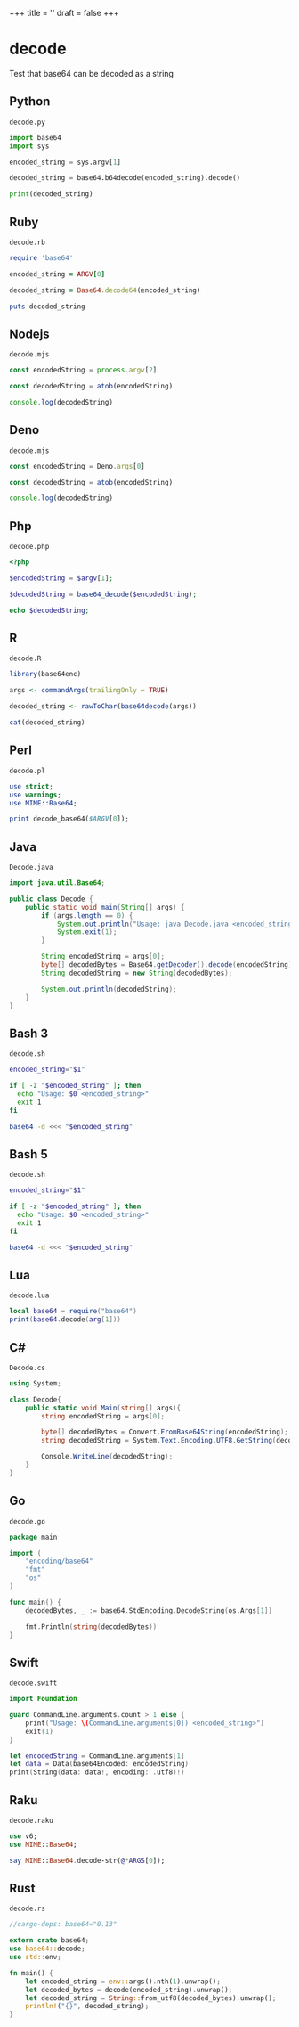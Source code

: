+++
title = ''
draft = false
+++

# decode

Test that base64 can be decoded as a string

## Python

`decode.py`

```python
import base64
import sys

encoded_string = sys.argv[1]

decoded_string = base64.b64decode(encoded_string).decode()

print(decoded_string)
```

## Ruby

`decode.rb`

```ruby
require 'base64'

encoded_string = ARGV[0]

decoded_string = Base64.decode64(encoded_string)

puts decoded_string
```

## Nodejs

`decode.mjs`

```javascript
const encodedString = process.argv[2]

const decodedString = atob(encodedString)

console.log(decodedString)
```

## Deno

`decode.mjs`

```javascript
const encodedString = Deno.args[0]

const decodedString = atob(encodedString)

console.log(decodedString)
```

## Php

`decode.php`

```php
<?php

$encodedString = $argv[1];

$decodedString = base64_decode($encodedString);

echo $decodedString;
```

## R

`decode.R`

```r
library(base64enc)

args <- commandArgs(trailingOnly = TRUE)

decoded_string <- rawToChar(base64decode(args))

cat(decoded_string)
```

## Perl

`decode.pl`

```perl
use strict;
use warnings;
use MIME::Base64;

print decode_base64($ARGV[0]);
```

## Java

`Decode.java`

```java
import java.util.Base64;

public class Decode {
    public static void main(String[] args) {
        if (args.length == 0) {
            System.out.println("Usage: java Decode.java <encoded_string>");
            System.exit(1);
        }

        String encodedString = args[0];
        byte[] decodedBytes = Base64.getDecoder().decode(encodedString);
        String decodedString = new String(decodedBytes);

        System.out.println(decodedString);
    }
}
```

## Bash 3

`decode.sh`

```bash
encoded_string="$1"

if [ -z "$encoded_string" ]; then
  echo "Usage: $0 <encoded_string>"
  exit 1
fi

base64 -d <<< "$encoded_string"
```

## Bash 5

`decode.sh`

```bash
encoded_string="$1"

if [ -z "$encoded_string" ]; then
  echo "Usage: $0 <encoded_string>"
  exit 1
fi

base64 -d <<< "$encoded_string"
```

## Lua

`decode.lua`

```lua
local base64 = require("base64")
print(base64.decode(arg[1]))
```

## C#

`Decode.cs`

```csharp
using System;

class Decode{
    public static void Main(string[] args){
        string encodedString = args[0];

        byte[] decodedBytes = Convert.FromBase64String(encodedString);
        string decodedString = System.Text.Encoding.UTF8.GetString(decodedBytes);

        Console.WriteLine(decodedString);
    }
}
```

## Go

`decode.go`

```go
package main

import (
	"encoding/base64"
	"fmt"
	"os"
)

func main() {
	decodedBytes, _ := base64.StdEncoding.DecodeString(os.Args[1])

	fmt.Println(string(decodedBytes))
}
```

## Swift

`decode.swift`

```swift
import Foundation

guard CommandLine.arguments.count > 1 else {
    print("Usage: \(CommandLine.arguments[0]) <encoded_string>")
    exit(1)
}

let encodedString = CommandLine.arguments[1]
let data = Data(base64Encoded: encodedString)
print(String(data: data!, encoding: .utf8)!)
```

## Raku

`decode.raku`

```raku
use v6;
use MIME::Base64;

say MIME::Base64.decode-str(@*ARGS[0]);
```

## Rust

`decode.rs`

```rust
//cargo-deps: base64="0.13"

extern crate base64;
use base64::decode;
use std::env;

fn main() {
    let encoded_string = env::args().nth(1).unwrap();
    let decoded_bytes = decode(encoded_string).unwrap();
    let decoded_string = String::from_utf8(decoded_bytes).unwrap();
    println!("{}", decoded_string);
}
```

